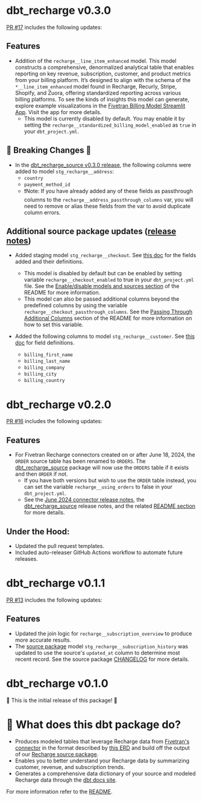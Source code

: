 # dbt_recharge v0.3.0
[PR #17](https://github.com/fivetran/dbt_recharge/pull/17) includes the following updates:

## Features
- Addition of the `recharge__line_item_enhanced` model. This model constructs a comprehensive, denormalized analytical table that enables reporting on key revenue, subscription, customer, and product metrics from your billing platform. It’s designed to align with the schema of the `*__line_item_enhanced` model found in Recharge, Recurly, Stripe, Shopify, and Zuora, offering standardized reporting across various billing platforms. To see the kinds of insights this model can generate, explore example visualizations in the [Fivetran Billing Model Streamlit App](https://fivetran-billing-model.streamlit.app/). Visit the app for more details.
  - This model is currently disabled by default. You may enable it by setting the `recharge__standardized_billing_model_enabled` as `true` in your `dbt_project.yml`.

## 🚨 Breaking Changes 🚨
- In the [dbt_recharge_source v0.3.0 release](https://github.com/fivetran/dbt_recharge_source/releases/tag/v0.3.0), the following columns were added to model `stg_recharge__address`:
  - `country`
  - `payment_method_id`
  - ❗Note: If you have already added any of these fields as passthrough columns to the `recharge__address_passthrough_columns` var, you will need to remove or alias these fields from the var to avoid duplicate column errors.

## Additional source package updates ([release notes](https://github.com/fivetran/dbt_recharge_source/releases/tag/v0.3.0))
- Added staging model `stg_recharge__checkout`. See [this doc](https://fivetran.github.io/dbt_recharge/#!/model/model.recharge_source.stg_recharge__checkout) for the fields added and their definitions.
  - This model is disabled by default but can be enabled by setting variable `recharge__checkout_enabled` to true in your `dbt_project.yml` file. See the [Enable/disable models and sources section](https://github.com/fivetran/dbt_recharge/blob/main/README.md#step-4-enable-disable-models-and-sources) of the README for more information.
  - This model can also be passed additional columns beyond the predefined columns by using the variable `recharge__checkout_passthrough_columns`. See the [Passing Through Additional Columns](https://github.com/fivetran/dbt_recharge/blob/main/README.md#passing-through-additional-columns) section of the README for more information on how to set this variable.

- Added the following columns to model `stg_recharge__customer`. See [this doc](https://fivetran.github.io/dbt_recharge/#!/model/model.recharge_source.stg_recharge__customer) for field definitions.
  - `billing_first_name`
  - `billing_last_name`
  - `billing_company`
  - `billing_city`
  - `billing_country`

# dbt_recharge v0.2.0
[PR #16](https://github.com/fivetran/dbt_recharge/pull/16) includes the following updates:
## Features
- For Fivetran Recharge connectors created on or after June 18, 2024, the `ORDER` source table has been renamed to `ORDERS`. The [dbt_recharge_source](https://github.com/fivetran/dbt_recharge_source) package will now use the `ORDERS` table if it exists and then `ORDER` if not.  
  - If you have both versions but wish to use the `ORDER` table instead, you can set the variable `recharge__using_orders` to false in your `dbt_project.yml`.
  - See the [June 2024 connector release notes](https://fivetran.com/docs/connectors/applications/recharge/changelog#june2024), the [dbt_recharge_source](https://github.com/fivetran/dbt_recharge_source/releases/tag/v0.2.0) release notes, and the related [README section](https://github.com/fivetran/dbt_recharge/blob/main/README.md##leveraging-orders-vs-orders-source) for more details.

## Under the Hood:
- Updated the pull request templates.
- Included auto-releaser GitHub Actions workflow to automate future releases.

# dbt_recharge v0.1.1
[PR #13](https://github.com/fivetran/dbt_recharge/pull/13) includes the following updates:
## Features
- Updated the join logic for `recharge__subscription_overview` to produce more accurate results.
- The [source package](https://github.com/fivetran/dbt_recharge_source/) model `stg_recharge__subscription_history` was updated to use the source's `updated_at` column to determine most recent record. See the source package [CHANGELOG](https://github.com/fivetran/dbt_recharge_source/blob/main/CHANGELOG.md) for more details. 

# dbt_recharge v0.1.0
🎉 This is the initial release of this package! 🎉
# 📣 What does this dbt package do?
- Produces modeled tables that leverage Recharge data from [Fivetran's connector](https://fivetran.com/docs/applications/recharge) in the format described by [this ERD](https://fivetran.com/docs/applications/recharge#schemainformation) and build off the output of our [Recharge source package](https://github.com/fivetran/dbt_recharge_source).
- Enables you to better understand your Recharge data by summarizing customer, revenue, and subscription trends.
- Generates a comprehensive data dictionary of your source and modeled Recharge data through the [dbt docs site](https://fivetran.github.io/dbt_recharge/).

For more information refer to the [README](https://github.com/fivetran/dbt_recharge/blob/main/README.md).
